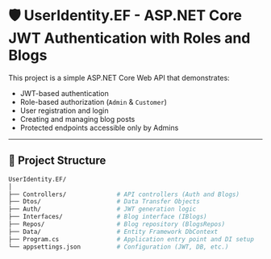 # 🛡️ UserIdentity.EF - ASP.NET Core JWT Authentication with Roles and Blogs

This project is a simple ASP.NET Core Web API that demonstrates:

- JWT-based authentication
- Role-based authorization (`Admin` & `Customer`)
- User registration and login
- Creating and managing blog posts
- Protected endpoints accessible only by Admins

---

## 📁 Project Structure

```bash
UserIdentity.EF/
│
├── Controllers/              # API controllers (Auth and Blogs)
├── Dtos/                     # Data Transfer Objects
├── Auth/                     # JWT generation logic
├── Interfaces/               # Blog interface (IBlogs)
├── Repos/                    # Blog repository (BlogsRepos)
├── Data/                     # Entity Framework DbContext
├── Program.cs                # Application entry point and DI setup
└── appsettings.json          # Configuration (JWT, DB, etc.)
